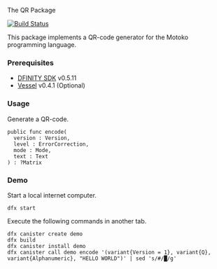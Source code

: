 The QR Package

[![Build Status](https://github.com/enzoh/motoko-qr/workflows/build/badge.svg)](https://github.com/enzoh/motoko-qr/actions?query=workflow%3Abuild)

This package implements a QR-code generator for the Motoko programming language.

### Prerequisites

- [DFINITY SDK](https://sdk.dfinity.org/docs/download.html) v0.5.11
- [Vessel](https://github.com/kritzcreek/vessel/releases/tag/v0.4.1) v0.4.1 (Optional)

### Usage

Generate a QR-code.
```motoko
public func encode(
  version : Version,
  level : ErrorCorrection,
  mode : Mode,
  text : Text
) : ?Matrix
 ```

### Demo

Start a local internet computer.

```
dfx start
```

Execute the following commands in another tab.

```
dfx canister create demo
dfx build
dfx canister install demo
dfx canister call demo encode '(variant{Version = 1}, variant{Q}, variant{Alphanumeric}, "HELLO WORLD")' | sed 's/#/█/g'
```
